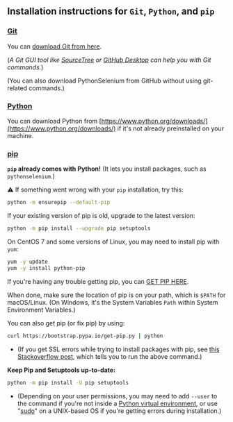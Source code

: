 <!-- PythonSelenium Docs -->

## Installation instructions for ``Git``, ``Python``, and ``pip``

### [Git](http://www.git-scm.com)

You can [download Git from here](http://git-scm.com/downloads).

(<i>A Git GUI tool like [SourceTree](https://www.sourcetreeapp.com/) or [GitHub Desktop](https://desktop.github.com/) can help you with Git commands.</i>)

(You can also download PythonSelenium from GitHub without using git-related commands.)

### [Python](https://www.python.org)

You can download Python from [https://www.python.org/downloads/](https://www.python.org/downloads/) if it's not already preinstalled on your machine.

### [pip](https://en.wikipedia.org/wiki/Pip_%28package_manager%29)

**``pip`` already comes with Python!** (It lets you install packages, such as ``pythonselenium``.)

⚠️ If something went wrong with your ``pip`` installation, try this:

```bash
python -m ensurepip --default-pip
```

If your existing version of pip is old, upgrade to the latest version:

```bash
python -m pip install --upgrade pip setuptools
```

On CentOS 7 and some versions of Linux, you may need to install pip with ``yum``:

```bash
yum -y update
yum -y install python-pip
```

If you're having any trouble getting pip, you can [GET PIP HERE](https://pip.pypa.io/en/latest/installation/).

When done, make sure the location of pip is on your path, which is ``$PATH`` for macOS/Linux. (On Windows, it's the System Variables ``Path`` within System Environment Variables.)

You can also get pip (or fix pip) by using:

```bash
curl https://bootstrap.pypa.io/get-pip.py | python
```

* (If you get SSL errors while trying to install packages with pip, see [this Stackoverflow post](https://stackoverflow.com/questions/49768770/not-able-to-install-python-packages-ssl-tlsv1-alert-protocol-version), which tells you to run the above command.)

**Keep Pip and Setuptools up-to-date:**

```bash
python -m pip install -U pip setuptools
```

* (Depending on your user permissions, you may need to add ``--user`` to the command if you're not inside a [Python virtual environment](/help_docs/virtualenv_instructions.md), or use "[sudo](https://en.wikipedia.org/wiki/Sudo)" on a UNIX-based OS if you're getting errors during installation.)
